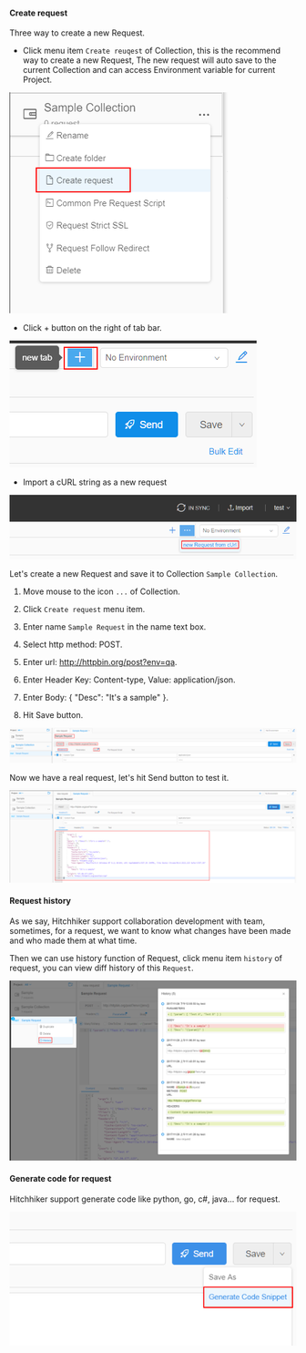#### Create request

Three way to create a new Request.

* Click menu item `Create reuqest` of Collection, this is the recommend way to create a new Request, The new request will auto save to the current Collection and can access Environment variable for current Project.

![](https://raw.githubusercontent.com/brookshi/images/master/Hitchhiker/simple_tutorial/request_create_1.png)

* Click + button on the right of tab bar.

![](https://raw.githubusercontent.com/brookshi/images/master/Hitchhiker/simple_tutorial/request_create_2.png)

* Import a cURL string as a new request

![](https://raw.githubusercontent.com/brookshi/images/master/Hitchhiker/simple_tutorial/request_create_4.png)

Let's create a new Request and save it to Collection `Sample Collection`.

1. Move mouse to the icon `...` of Collection.

2. Click `Create request` menu item.

3. Enter name `Sample Request` in the name text box.

4. Select http method: POST.

5. Enter url: http://httpbin.org/post?env=qa.

6. Enter Header Key: Content-type, Value: application/json.

7. Enter Body: { "Desc": "It's a sample" }.

8. Hit Save button.

![](https://raw.githubusercontent.com/brookshi/images/master/Hitchhiker/simple_tutorial/request_create_3.png)

Now we have a real request, let's hit Send button to test it.

![](https://raw.githubusercontent.com/brookshi/images/master/Hitchhiker/simple_tutorial/request_res.png)

#### Request history

As we say, Hitchhiker support collaboration development with team, sometimes, for a request, we want to know what changes have been made and who made them at what time. 

Then we can use history function of Request, click menu item `history` of request, you can view diff history of this `Request`.

![](https://raw.githubusercontent.com/brookshi/images/master/Hitchhiker/simple_tutorial/request_history.png)

#### Generate code for request

Hitchhiker support generate code like python, go, c#, java... for request.

![](https://raw.githubusercontent.com/brookshi/images/master/Hitchhiker/simple_tutorial/request_code.png)
